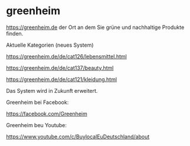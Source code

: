 # greenheim
https://greenheim.de der Ort an dem Sie grüne und nachhaltige Produkte finden.

Aktuelle Kategorien (neues System)

https://greenheim.de/de/cat126/lebensmittel.html

https://greenheim.de/de/cat137/beauty.html

https://greenheim.de/de/cat121/kleidung.html

Das System wird in Zukunft erweitert.

Greenheim bei Facebook:

https://facebook.com/Greenheim

Greenheim beu Youtube:

https://www.youtube.com/c/BuylocalEuDeutschland/about

